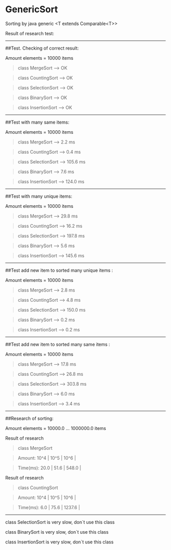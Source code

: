 # GenericSort

Sorting by java generic \<T extends Comparable\<T\>\>

Result of research test:

--------------------------------------------------

##Test. Checking of correct result:

Amount elements = 10000 items

>class MergeSort --> OK

>class CountingSort --> OK

>class SelectionSort --> OK

>class BinarySort --> OK

> class InsertionSort --> OK
 
--------------------------------------------------

##Test with many same items:

Amount elements = 10000 items

>class MergeSort -->  2.2 ms

>class CountingSort -->  0.4 ms

>class SelectionSort --> 105.6 ms

>class BinarySort -->  7.6 ms

> class InsertionSort --> 124.0 ms

--------------------------------------------------

##Test with many unique items:

Amount elements = 10000 items

>class MergeSort --> 29.8 ms

>class CountingSort --> 16.2 ms

>class SelectionSort --> 197.8 ms

>class BinarySort -->  5.6 ms

> class InsertionSort --> 145.6 ms

--------------------------------------------------

##Test add new item to sorted many unique items :

Amount elements = 10000 items

> class MergeSort -->  2.8 ms

> class CountingSort -->  4.8 ms

> class SelectionSort --> 150.0 ms

> class BinarySort -->  0.2 ms

> class InsertionSort -->  0.2 ms

--------------------------------------------------

##Test add new item to sorted many same items :

Amount elements = 10000 items

> class MergeSort --> 17.8 ms

> class CountingSort --> 26.8 ms

> class SelectionSort --> 303.8 ms

> class BinarySort -->  6.0 ms

> class InsertionSort -->  3.4 ms

--------------------------------------------------

##Research of sorting:

Amount elements = 10000.0 ... 1000000.0 items

Result of research

>class MergeSort

>Amount:   10^4 |   10^5 |   10^6 |

>Time(ms):   20.0 |   51.6 |  548.0 |


Result of research

>class CountingSort

>Amount:   10^4 |   10^5 |   10^6 |

>Time(ms):    6.0 |   75.6 | 1237.6 |

--------------------------------------------------


class SelectionSort is very slow, don`t use this class

class BinarySort is very slow, don`t use this class

class InsertionSort is very slow, don`t use this class
